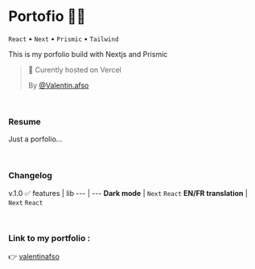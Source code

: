 # Portofio 🧑‍💻

`React` • `Next` • `Prismic` • `Tailwind`

This is my porfolio build with Nextjs and Prismic

> 🚀 Curently hosted on Vercel
>
> By [@Valentin.afso](https://github.com/valentin-afonso)

</br>

### Resume

Just a porfolio...

</br>

### Changelog

v.1.0 ✅
features | lib
--- | ---
**Dark mode** | `Next` `React`
**EN/FR translation** | `Next` `React`

  </br>

### Link to my portfolio :

:point_right: [valentinafso](https://valentinafso.vercel.app/en)
